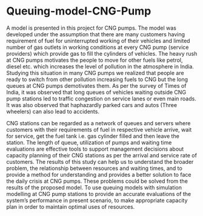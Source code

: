 # Queuing-model-CNG-Pump

A model is presented in this project for CNG pumps. The model was developed under the assumption that there are many customers having requirement of fuel for uninterrupted working of their vehicles and limited number of gas outlets in working conditions at every CNG pump (service providers) which provide gas to fill the cylinders of vehicles. The heavy rush at CNG pumps motivates the people to move for other fuels like petrol, diesel etc. which increases the level of pollution in the atmosphere in India. Studying this situation in many CNG pumps we realized that people are ready to switch from other pollution increasing fuels to CNG but the long queues at CNG pumps demotivates them. As per the survey of Times of India, it was observed that long queues of vehicles waiting outside CNG pump stations led to traffic congestion on service lanes or even main roads. It was also observed that haphazardly parked cars and autos (Three wheelers) can also lead to accidents. 

CNG stations can be regarded as a network of queues and servers where customers with their requirements of fuel in respective vehicle arrive, wait for service, get the fuel tank i.e. gas cylinder filled and then leave the station. The length of queue, utilization of pumps and waiting time evaluations are effective tools to support management decisions about capacity planning of their CNG stations as per the arrival and service rate of customers. The results of this study can help us to understand the broader problem, the relationship between resources and waiting times, and to provide a method for understanding and provides a better solution to face the daily crisis at CNG pumps. These problems could be solved from the results of the proposed model. To use queuing models with simulation modelling at CNG pump stations to provide an accurate evaluations of the system’s performance in present scenario, to make appropriate capacity plan in order to maintain optimal uses of resources.

